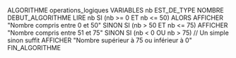 ALGORITHME operations_logiques
  VARIABLES
    nb EST_DE_TYPE NOMBRE
  DEBUT_ALGORITHME
    LIRE nb
    SI (nb >= 0 ET nb <= 50) ALORS
      AFFICHER "Nombre compris entre 0 et 50"
    SINON SI (nb > 50 ET nb <= 75)
      AFFICHER "Nombre compris entre 51 et 75"
    SINON SI (nb < 0 OU nb > 75) // Un simple sinon suffit
      AFFICHER "Nombre supérieur à 75 ou inférieur à 0"
FIN_ALGORITHME